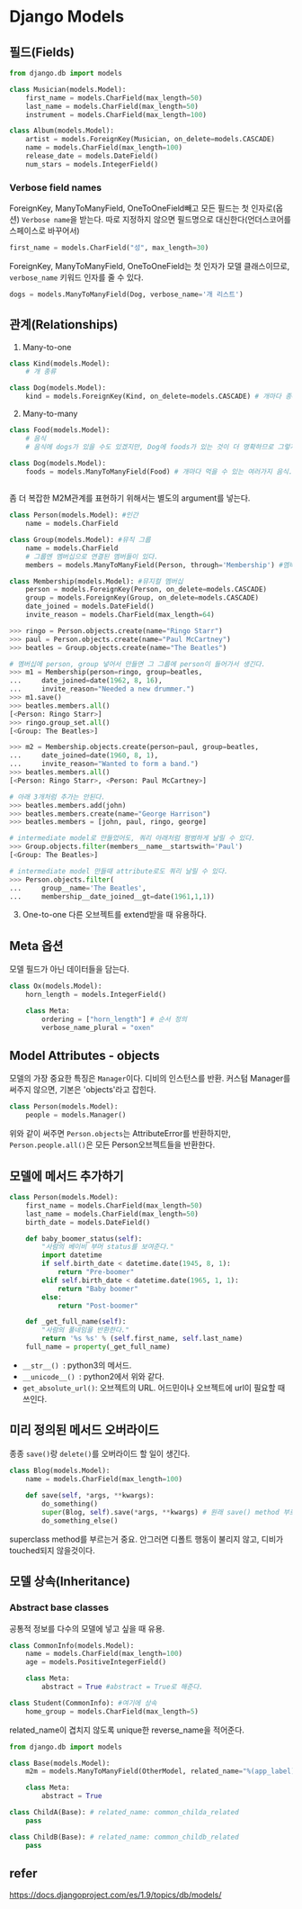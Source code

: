# Django Models

## 필드(Fields)
```python
from django.db import models

class Musician(models.Model):
    first_name = models.CharField(max_length=50)
    last_name = models.CharField(max_length=50)
    instrument = models.CharField(max_length=100)

class Album(models.Model):
    artist = models.ForeignKey(Musician, on_delete=models.CASCADE)
    name = models.CharField(max_length=100)
    release_date = models.DateField()
    num_stars = models.IntegerField()
```

### Verbose field names
ForeignKey, ManyToManyField, OneToOneField빼고 모든 필드는 첫 인자로(옵션) `Verbose name`을 받는다. 따로 지정하지 않으면 필드명으로 대신한다(언더스코어를 스페이스로 바꾸어서) 
```python
first_name = models.CharField("성", max_length=30)
```

ForeignKey, ManyToManyField, OneToOneField는 첫 인자가 모델 클래스이므로, `verbose_name` 키워드 인자를 줄 수 있다.
```python
dogs = models.ManyToManyField(Dog, verbose_name='개 리스트')
```

## 관계(Relationships)
1. Many-to-one
```python
class Kind(models.Model):
    # 개 종류

class Dog(models.Model):
    kind = models.ForeignKey(Kind, on_delete=models.CASCADE) # 개마다 종류가 있음

```

2. Many-to-many
```python
class Food(models.Model):
    # 음식
    # 음식에 dogs가 있을 수도 있겠지만, Dog에 foods가 있는 것이 더 명확하므로 그렇게 한다.

class Dog(models.Model):
    foods = models.ManyToManyField(Food) # 개마다 먹을 수 있는 여러가지 음식. 복수 형태.
    
```

좀 더 복잡한 M2M관계를 표현하기 위해서는 별도의 argument를 넣는다.
```python
class Person(models.Model): #인간
    name = models.CharField

class Group(models.Model): #뮤직 그룹
    name = models.CharField
    # 그룹엔 멤버십으로 연결된 멤버들이 있다.
    members = models.ManyToManyField(Person, through='Membership') #멤버스는 멤버십을 통해 생긴다.

class Membership(models.Model): #뮤지컬 멤버십
    person = models.ForeignKey(Person, on_delete=models.CASCADE)
    group = models.ForeignKey(Group, on_delete=models.CASCADE)
    date_joined = models.DateField()
    invite_reason = models.CharField(max_length=64)
```

```python
>>> ringo = Person.objects.create(name="Ringo Starr")
>>> paul = Person.objects.create(name="Paul McCartney")
>>> beatles = Group.objects.create(name="The Beatles")

# 멤버십에 person, group 넣어서 만들면 그 그룹에 person이 들어가서 생긴다.
>>> m1 = Membership(person=ringo, group=beatles, 
...     date_joined=date(1962, 8, 16),
...     invite_reason="Needed a new drummer.")
>>> m1.save()
>>> beatles.members.all()
[<Person: Ringo Starr>]
>>> ringo.group_set.all()
[<Group: The Beatles>]

>>> m2 = Membership.objects.create(person=paul, group=beatles,
...     date_joined=date(1960, 8, 1),
...     invite_reason="Wanted to form a band.")
>>> beatles.members.all()
[<Person: Ringo Starr>, <Person: Paul McCartney>]

# 아래 3개처럼 추가는 안된다.
>>> beatles.members.add(john)
>>> beatles.members.create(name="George Harrison")
>>> beatles.members = [john, paul, ringo, george]

# intermediate model로 만들었어도, 쿼리 아래처럼 평범하게 날릴 수 있다.
>>> Group.objects.filter(members__name__startswith='Paul')
[<Group: The Beatles>]

# intermediate model 만들때 attribute로도 쿼리 날릴 수 있다.
>>> Person.objects.filter(
...     group__name='The Beatles',
...     membership__date_joined__gt=date(1961,1,1))
```

3. One-to-one
다른 오브젝트를 extend받을 때 유용하다.

## Meta 옵션
모델 필드가 아닌 데이터들을 담는다.

```python
class Ox(models.Model):
    horn_length = models.IntegerField()

    class Meta:
        ordering = ["horn_length"] # 순서 정의
        verbose_name_plural = "oxen"
```

## Model Attributes - objects
모델의 가장 중요한 특징은 `Manager`이다. 디비의 인스턴스를 반환. 
커스텀 Manager를 써주지 않으면, 기본은 'objects'라고 잡힌다.
```python
class Person(models.Model):
    people = models.Manager()
```
위와 같이 써주면 `Person.objects`는 AttributeError를 반환하지만,
`Person.people.all()`은 모든 Person오브젝트들을 반환한다.

## 모델에 메서드 추가하기
```python
class Person(models.Model):
    first_name = models.CharField(max_length=50)
    last_name = models.CharField(max_length=50)
    birth_date = models.DateField()

    def baby_boomer_status(self):
        "사람의 베이비 부머 status를 보여준다."
        import datetime
        if self.birth_date < datetime.date(1945, 8, 1):
            return "Pre-boomer"
        elif self.birth_date < datetime.date(1965, 1, 1):
            return "Baby boomer"
        else:
            return "Post-boomer"

    def _get_full_name(self):
        "사람의 풀네임을 반환한다."
        return '%s %s' % (self.first_name, self.last_name)
    full_name = property(_get_full_name)
```
- `__str__() `: python3의 메서드.
- `__unicode__() `: python2에서 위와 같다.
- `get_absolute_url()`: 오브젝트의 URL. 어드민이나 오브젝트에 url이 필요할 때 쓰인다.

## 미리 정의된 메서드 오버라이드
종종 `save()`랑 `delete()`를 오버라이드 할 일이 생긴다.
```python
class Blog(models.Model):
    name = models.CharField(max_length=100)
 
    def save(self, *args, **kwargs):
        do_something()
        super(Blog, self).save(*args, **kwargs) # 원래 save() method 부르기
        do_something_else()
```
superclass method를 부르는거 중요. 안그러면 디폴트 행동이 불리지 않고, 디비가 touched되지 않을것이다.

## 모델 상속(Inheritance)
### Abstract base classes
공통적 정보를 다수의 모델에 넣고 싶을 때 유용.
```python
class CommonInfo(models.Model):
    name = models.CharField(max_length=100)
    age = models.PositiveIntegerField()

    class Meta:
        abstract = True #abstract = True로 해준다.

class Student(CommonInfo): #여기에 상속
    home_group = models.CharField(max_length=5)
```

related_name이 겹치지 않도록 unique한 reverse_name을 적어준다.
```python
from django.db import models

class Base(models.Model):
    m2m = models.ManyToManyField(OtherModel, related_name="%(app_label)s_%(class)s_related")

    class Meta:
        abstract = True

class ChildA(Base): # related_name: common_childa_related
    pass

class ChildB(Base): # related_name: common_childb_related
    pass
```

## refer
https://docs.djangoproject.com/es/1.9/topics/db/models/
